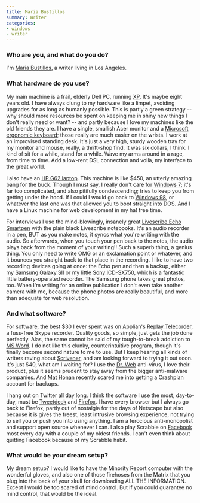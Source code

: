 ```yaml
---
title: Maria Bustillos
summary: Writer
categories:
- windows
- writer
---
```


### Who are you, and what do you do?

I'm [Maria Bustillos](http://www.dorkismo.com/ "Maria's website."), a writer living in Los Angeles. 

### What hardware do you use?

My main machine is a frail, elderly Dell PC, running [XP][windows-xp]. It's maybe eight years old. I have always clung to my hardware like a limpet, avoiding upgrades for as long as humanly possible. This is partly a green strategy -- why should more resources be spent on keeping me in shiny new things I don't really need or want? -- and partly because I love my machines like the old friends they are. I have a single, smallish Acer monitor and a [Microsoft ergonomic keyboard][natural-ergonomic-keyboard-4000]; those really are much easier on the wrists. I work at an improvised standing desk. It's just a very high, sturdy wooden tray for my monitor and mouse, really, a thrift-shop find. It was six dollars, I think. I kind of sit for a while, stand for a while. Wave my arms around in a rage, from time to time. Add a low-rent DSL connection and voilà, my interface to the great world. 

I also have an [HP G62 laptop][g62-225dx]. This machine is like $450, an utterly amazing bang for the buck. Though I must say, I really don't care for [Windows 7][windows-7]; it's far too complicated, and also pitifully condescending; tries to keep you from getting under the hood. If I could I would go back to [Windows 98][windows-98], or whatever the last one was that allowed you to boot straight into DOS. And I have a Linux machine for web development in my ha! free time.

For interviews I use the mind-blowingly, insanely great [Livescribe Echo Smartpen][echo] with the plain black Livescribe notebooks. It's an audio recorder in a pen, BUT as you make notes, it syncs what you're writing with the audio. So afterwards, when you touch your pen back to the notes, the audio plays back from the moment of your writing!! Such a superb thing, a genius thing. You only need to write OMG or an exclamation point or whatever, and it bounces you straight back to that place in the recording. I like to have two recording devices going at once: the Echo pen and then a backup, either my [Samsung Galaxy SII][galaxy-s-ii] or my little [Sony ICD-SX750][icd-sx750], which is a fantastic little battery-operated recorder. The Samsung phone takes great photos, too. When I'm writing for an online publication I don't even take another camera with me, because the phone photos are really beautiful, and more than adequate for web resolution.

### And what software?

For software, the best $30 I ever spent was on Applian's [Replay Telecorder][replay-telecorder], a fuss-free Skype recorder. Quality goods, so simple, just gets the job done perfectly. Alas, the same cannot be said of my tough-to-break addiction to [MS Word][word]. I do not like this clunky, counterintuitive program, though it's finally become second nature to me to use. But I keep hearing all kinds of writers raving about [Scrivener][], and am looking forward to trying it out soon. It's just $40, what am I waiting for? I use the [Dr. Web][dr-web-windows] anti-virus, I love their product, plus it seems prudent to stay away from the bigger anti-malware companies. And [Mat Honan](http://www.wired.com/gadgetlab/2012/08/ask-mat-honan-about-hack/ "A Wired article about Mat Honan being hacked.") recently scared me into getting a [Crashplan][] account for backups. 

I hang out on Twitter all day long. I think the software I use the most, day-to-day, must be [Tweetdeck][] and [Firefox][]. I have every browser but I always go back to Firefox, partly out of nostalgia for the days of Netscape but also because it is gives the freest, least intrusive browsing experience, not trying to sell you or push you into using anything. I am a ferocious anti-monopolist and support open source whenever I can. I also play Scrabble on [Facebook][] most every day with a couple of my oldest friends. I can't even think about quitting Facebook because of my Scrabble habit.

### What would be your dream setup?

My dream setup? I would like to have the Minority Report computer with the wonderful gloves, and also one of those firehoses from the Matrix that you plug into the back of your skull for downloading ALL THE INFORMATION. Except I would be too scared of mind control. But if you could guarantee no mind control, that would be the ideal.

[echo]: http://www.livescribe.com/en-us/smartpen/echo/ "A smartpen."
[g62-225dx]: http://h10025.www1.hp.com/ewfrf/wc/product?cc=us&lc=en&dlc=en&product=4221405 "A 15.6 inch PC laptop."
[galaxy-s-ii]: http://www.samsung.com/global/microsite/galaxys2/html/ "A smartphone."
[icd-sx750]: https://www.amazon.com/Sony-ICD-SX750-Memory-Digital-Recorder/dp/B00387E5D0 "A digital voice recorder."
[natural-ergonomic-keyboard-4000]: http://www.microsoft.com/hardware/en-us/p/natural-ergonomic-keyboard-4000 "An ergonomic USB-based keyboard."
[crashplan]: https://www.crashplan.com/en-us/ "An online backup service."
[dr-web-windows]: https://products.drweb.com/win/av/?lng=en "Windows anti-virus software."
[facebook]: https://www.facebook.com/ "A social networking site."
[firefox]: https://www.mozilla.org/en-US/firefox/new/ "A cross-platform open-source web browser."
[replay-telecorder]: http://applian.com/replay-telecorder/ "Windows software to record Skype calls."
[scrivener]: http://literatureandlatte.com/scrivener.php "A Mac text editor aimed at writers."
[tweetdeck]: https://about.twitter.com/products/tweetdeck "A multi-column Twitter client."
[windows-7]: https://en.wikipedia.org/wiki/Windows_7 "An operating system."
[windows-98]: https://en.wikipedia.org/wiki/Windows_98 "A PC operating system."
[windows-xp]: https://en.wikipedia.org/wiki/Windows_XP "An operating system for x86 computers."
[word]: https://products.office.com/en-us/word "A document editor."
